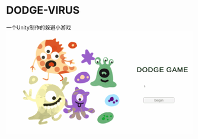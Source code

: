 # DODGE-VIRUS
一个Unity制作的躲避小游戏
![image](https://github.com/cornorghost/DODGE-VIRUS/blob/master/gameshow.gif)
